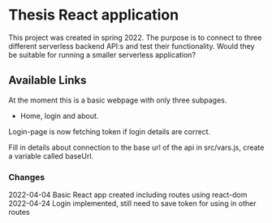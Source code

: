 # Thesis React application

This project was created in spring 2022. The purpose is to connect to
three different serverless backend API:s and test their functionality. Would they
be suitable for running a smaller serverless application?

## Available Links

At the moment this is a basic webpage with only three subpages.
- Home, login and about.

Login-page is now fetching token if login details are correct.

Fill in details about connection to the base url of the api in src/vars.js,
create a variable called baseUrl.

### Changes
2022-04-04 Basic React app created including routes using react-dom
2022-04-24 Login implemented, still need to save token for using in other routes
